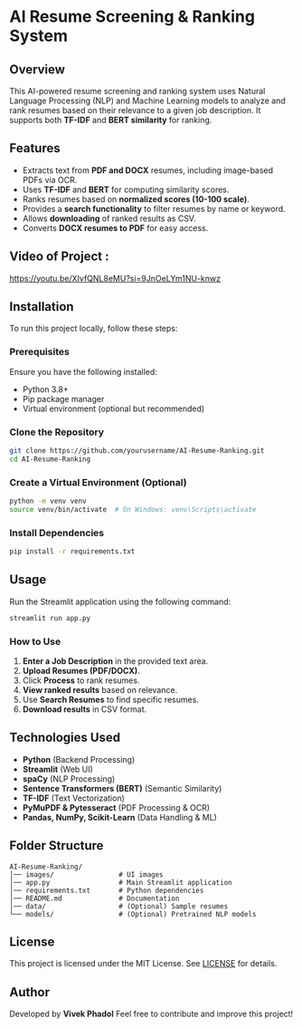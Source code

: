 
# AI Resume Screening & Ranking System


## Overview
This AI-powered resume screening and ranking system uses Natural Language Processing (NLP) and Machine Learning models to analyze and rank resumes based on their relevance to a given job description. It supports both **TF-IDF** and **BERT similarity** for ranking.

## Features
- Extracts text from **PDF and DOCX** resumes, including image-based PDFs via OCR.
- Uses **TF-IDF** and **BERT** for computing similarity scores.
- Ranks resumes based on **normalized scores (10-100 scale)**.
- Provides a **search functionality** to filter resumes by name or keyword.
- Allows **downloading** of ranked results as CSV.
- Converts **DOCX resumes to PDF** for easy access.

## Video of Project :  
https://youtu.be/XIvfQNL8eMU?si=9JnOeLYm1NU-knwz

## Installation
To run this project locally, follow these steps:

### Prerequisites
Ensure you have the following installed:
- Python 3.8+
- Pip package manager
- Virtual environment (optional but recommended)

### Clone the Repository
```sh
git clone https://github.com/yourusername/AI-Resume-Ranking.git
cd AI-Resume-Ranking
```

### Create a Virtual Environment (Optional)
```sh
python -m venv venv
source venv/bin/activate  # On Windows: venv\Scripts\activate
```

### Install Dependencies
```sh
pip install -r requirements.txt
```

## Usage
Run the Streamlit application using the following command:
```sh
streamlit run app.py
```

### How to Use
1. **Enter a Job Description** in the provided text area.
2. **Upload Resumes (PDF/DOCX)**.
3. Click **Process** to rank resumes.
4. **View ranked results** based on relevance.
5. Use **Search Resumes** to find specific resumes.
6. **Download results** in CSV format.

## Technologies Used
- **Python** (Backend Processing)
- **Streamlit** (Web UI)
- **spaCy** (NLP Processing)
- **Sentence Transformers (BERT)** (Semantic Similarity)
- **TF-IDF** (Text Vectorization)
- **PyMuPDF & Pytesseract** (PDF Processing & OCR)
- **Pandas, NumPy, Scikit-Learn** (Data Handling & ML)

## Folder Structure
```
AI-Resume-Ranking/
│── images/                # UI images
│── app.py                 # Main Streamlit application
│── requirements.txt       # Python dependencies
│── README.md              # Documentation
│── data/                  # (Optional) Sample resumes
└── models/                # (Optional) Pretrained NLP models
```

## License
This project is licensed under the MIT License. See [LICENSE](LICENSE) for details.

## Author
Developed by **Vivek Phadol** Feel free to contribute and improve this project!
